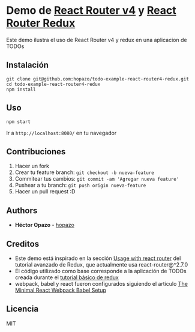 # Demo de [React Router v4](https://reacttraining.com/react-router/) y [React Router Redux](https://github.com/ReactTraining/react-router/tree/master/packages/react-router-redux)
Este demo ilustra el uso de React Router v4 y redux en una aplicacion de TODOs

## Instalación

```
git clone git@github.com:hopazo/todo-example-react-router4-redux.git
cd todo-example-react-router4-redux
npm install
```

## Uso

```
npm start
```

Ir a `http://localhost:8080/` en tu navegador

## Contribuciones
1. Hacer un fork
2. Crear tu feature branch: `git checkout -b nueva-feature`
3. Commitear tus cambios: `git commit -am 'Agregar nueva feature'`
4. Pushear a tu branch: `git push origin nueva-feature`
5. Hacer un pull request :D

## Authors
* **Héctor Opazo** - [hopazo](https://github.com/hopazo)

## Creditos
* Este demo está inspirado en la sección [Usage with react router](http://redux.js.org/docs/advanced/UsageWithReactRouter.html) del tutorial avanzado de Redux, que actualmente usa react-router@^2.7.0
* El código utilizado como base corresponde a la aplicación de TODOs creada durante el [tutorial básico de redux](http://redux.js.org/docs/basics/)
* webpack, babel y react fueron configurados siguiendo el artículo [The Minimal React Webpack Babel Setup](https://www.robinwieruch.de/minimal-react-webpack-babel-setup/)

## Licencia
MIT
